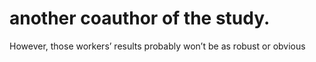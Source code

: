 # another coauthor of the study.

However, those workers’ results probably won’t be as robust or obvious